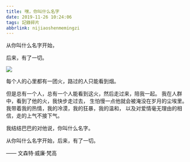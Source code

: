 ```yaml
---
title: 嘿，你叫什么名字
date: 2019-11-26 10:24:06
tags: 記錄碎片
abbrlink: nijiaoshenmemingzi
---
```


从你叫什么名字开始，

后来，有了一切。

![](http://f7ionsy-1251389397.file.myqcloud.com/image/11-24/IMG_3270%2820191119-003319%29.JPG)

每个人的心里都有一团火，路过的人只能看到烟。

但是总有一个人，总有一个人能看到这火，然后走过来，陪我一起。
我在人群中，看到了他的火，我快步走过去，
生怕慢一点他就会被淹没在岁月的尘埃里。
我带着我的热情，我的冷漠，我的狂暴，我的温和，
以及对爱情毫无理由的相信，走的上气不接下气。

我结结巴巴的对他说，你叫什么名字。

从你叫什么名字开始，后来，有了一切。

—— 文森特·威廉·梵高

